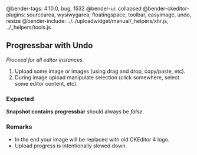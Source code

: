 @bender-tags: 4.10.0, bug, 1532
@bender-ui: collapsed
@bender-ckeditor-plugins: sourcearea, wysiwygarea, floatingspace, toolbar, easyimage, undo, resize
@bender-include: ../../uploadwidget/manual/_helpers/xhr.js, ../_helpers/tools.js

## Progressbar with Undo

_Proceed for all editor instances._

1. Upload some image or images (using drag and drop, copy/paste, etc).
2. During image upload manipulate selection (click somewhere, select some editor content, etc).

### Expected

**Snapshot contains progressbar** should always be _false_.

### Remarks

* In the end your image will be replaced with old CKEditor 4 logo.
* Upload progress is intentionally slowed down.
